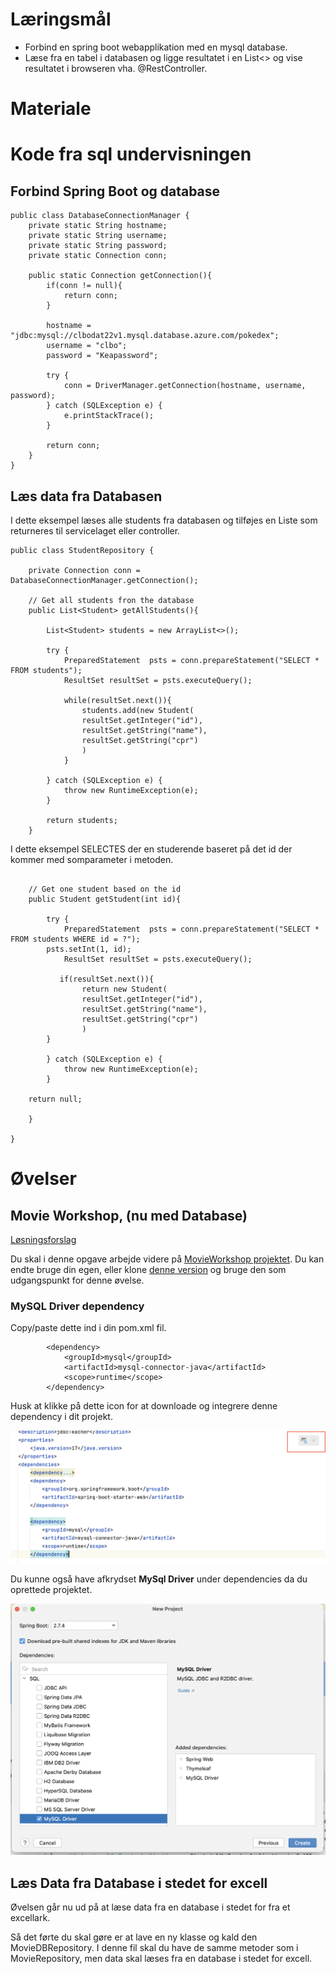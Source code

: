 
# Læringsmål
* Forbind en spring boot webapplikation med en mysql database.
* Læse fra en tabel i databasen og ligge resultatet i en List<> og vise resultatet i browseren vha. @RestController.

# Materiale


# Kode fra sql undervisningen 


## Forbind Spring Boot og database

```
public class DatabaseConnectionManager {
    private static String hostname;
    private static String username;
    private static String password;
    private static Connection conn;

    public static Connection getConnection(){
        if(conn != null){
            return conn;
        }

        hostname = "jdbc:mysql://clbodat22v1.mysql.database.azure.com/pokedex";
        username = "clbo";
        password = "Keapassword";

        try {
            conn = DriverManager.getConnection(hostname, username, password);
        } catch (SQLException e) {
            e.printStackTrace();
        }

        return conn;
    }
}
```
## Læs data fra Databasen
I dette eksempel læses alle students fra databasen og tilføjes en Liste som returneres til servicelaget eller controller.

```
public class StudentRepository {

    private Connection conn = DatabaseConnectionManager.getConnection();

    // Get all students fron the database
    public List<Student> getAllStudents(){

        List<Student> students = new ArrayList<>();

        try {
            PreparedStatement  psts = conn.prepareStatement("SELECT * FROM students");
            ResultSet resultSet = psts.executeQuery();

            while(resultSet.next()){
                students.add(new Student(
				resultSet.getInteger("id"),
				resultSet.getString("name"),
				resultSet.getString("cpr")	
				)
            }

        } catch (SQLException e) {
            throw new RuntimeException(e);
        }

        return students;
    }
```

I dette eksempel SELECTES der en studerende baseret på det id der kommer med somparameter i metoden.

```

    // Get one student based on the id
    public Student getStudent(int id){
		
        try {
            PreparedStatement  psts = conn.prepareStatement("SELECT * FROM students WHERE id = ?");
	    psts.setInt(1, id); 
            ResultSet resultSet = psts.executeQuery();

           if(resultSet.next()){
                return new Student(
				resultSet.getInteger("id"),
				resultSet.getString("name"),
				resultSet.getString("cpr")	
				)
	    }
	    
        } catch (SQLException e) {
            throw new RuntimeException(e);
        }

	return null;

    }

}
```



 
<!--
### Generer et dump af din database

```
	$ mysqldump --opt -u [uname] -p [pass] [dbname] > [backupfile.sql]
```
-->

#  Øvelser

## Movie Workshop, (nu med Database)

[Løsningsforslag](https://github.com/2-semester-programmering/ex_movie_workshop_db)    

Du skal i denne opgave arbejde videre på [MovieWorkshop projektet](https://clbo.gitbook.io/2_semester_kompendie/spring-introduction-2/ex-movie-facts-workshop). 
Du kan endte bruge din egen, eller klone [denne version](https://github.com/2-semester-programmering/Ex_movieWorkshop.git) og bruge den som udgangspunkt for denne øvelse. 

### MySQL Driver dependency
Copy/paste dette ind i din pom.xml fil.

```
        <dependency>
            <groupId>mysql</groupId>
            <artifactId>mysql-connector-java</artifactId>
            <scope>runtime</scope>
        </dependency>
```
Husk at klikke på dette icon for at downloade og integrere denne dependency i dit projekt.

![](assets/mavandep.png)

Du kunne også have afkrydset **MySql Driver** under dependencies da du oprettede projektet. 

![](assets/MySqlDriver.png)

## Læs Data fra Database i stedet for excell
Øvelsen går nu ud på at læse data fra en database i stedet for fra et excellark. 

Så det førte du skal gøre er at lave en ny klasse og kald den MovieDBRepository. I denne fil skal du have de samme metoder som i MovieRepository, men data skal læses fra en database i stedet for excell. 


